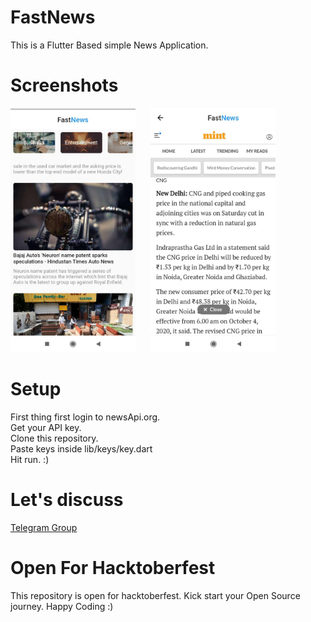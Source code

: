 # FastNews

This is a Flutter Based simple News Application.

# Screenshots
<img src="images/sc1.jpeg" alt="drawing" style="width:200px;"/>&nbsp;&nbsp;&nbsp;&nbsp;&nbsp;
<img src="images/sc2.jpeg" alt="drawing" style="width:200px;"/>

# Setup

First thing first login to newsApi.org.<br>
Get your API key.<br>
Clone this repository.
<br>Paste keys inside lib/keys/key.dart<br>
Hit run. :)

# Let's discuss
  
  [Telegram Group](https://t.me/joinchat/OKSLQBoBNquemTZD4gO9sQ) 

# Open For Hacktoberfest

This repository is open for hacktoberfest. Kick start your Open Source journey. Happy Coding :)

